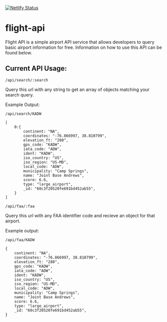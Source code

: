 [![Netlify Status](https://api.netlify.com/api/v1/badges/d8a96ce1-3352-4e3f-87f3-52e90f82e6b0/deploy-status)](https://app.netlify.com/sites/cranky-hugle-0e78e2/deploys)
# flight-api
Flight API is a simple airport API service that allows developers to
query basic airport information for free. Information on how to use this
API can be found below.

## Current API Usage:
`/api/search/:search`

Query this url with any string to get an array of objects matching your search query.

Example Output:

`/api/search/KADW`

```
[
    0:{
        continent: "NA", 
        coordinates: "-76.866997, 38.810799",
        elevation_ft: "280",
        gps_code: "KADW",
        iata_code: "ADW",
        ident: "KADW",
        iso_country: "US",
        iso_region: "US-MD",
        local_code: "ADW",
        municipality: "Camp Springs",
        name: "Joint Base Andrews",
        score: 6.6,
        type: "large_airport",
        _id: "60c3f20520fe691bd452ab55",
    }
]
```


`/api/faa/:faa`

Query this url with any FAA identifier code and recieve an object for that airport.

Example output:

`/api/faa/KADW`

```
{
    continent: "NA", 
    coordinates: "-76.866997, 38.810799",
    elevation_ft: "280",
    gps_code: "KADW",
    iata_code: "ADW",
    ident: "KADW",
    iso_country: "US",
    iso_region: "US-MD",
    local_code: "ADW",
    municipality: "Camp Springs",
    name: "Joint Base Andrews",
    score: 6.6,
    type: "large_airport",
    _id: "60c3f20520fe691bd452ab55",
}
```
